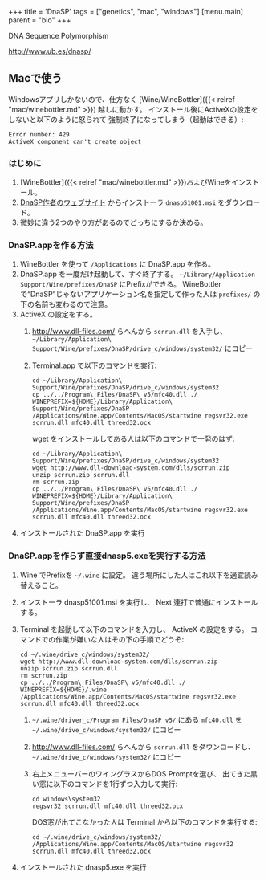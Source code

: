 +++
title = 'DnaSP'
tags = ["genetics", "mac", "windows"]
[menu.main]
  parent = "bio"
+++

DNA Sequence Polymorphism

<http://www.ub.es/dnasp/>

## Macで使う

Windowsアプリしかないので、仕方なく
[Wine/WineBottler]({{< relref "mac/winebottler.md" >}})
越しに動かす。
インストール後にActiveXの設定をしないと以下のように怒られて
強制終了になってしまう（起動はできる）:

    Error number: 429
    ActiveX component can't create object

### はじめに

1. [WineBottler]({{< relref "mac/winebottler.md" >}})およびWineをインストール。
2. [DnaSP作者のウェブサイト](http://www.ub.es/dnasp/) からインストーラ
   `dnasp51001.msi` をダウンロード。
3. 微妙に違う2つのやり方があるのでどっちにするか決める。

### DnaSP.appを作る方法

1.  WineBottler を使って `/Applications` に DnaSP.app を作る。
2.  DnaSP.app を一度だけ起動して、すぐ終了する。
    `~/Library/Application Support/Wine/prefixes/DnaSP`
    にPrefixができる。
    WineBottler で“DnaSP”じゃないアプリケーション名を指定して作った人は
    `prefixes/` の下の名前も変わるので注意。
3.  ActiveX の設定をする。
    1.  <http://www.dll-files.com/> らへんから
        `scrrun.dll` を入手し、
        `~/Library/Application\ Support/Wine/prefixes/DnaSP/drive_c/windows/system32/`
        にコピー
    2.  Terminal.app で以下のコマンドを実行:

            cd ~/Library/Application\ Support/Wine/prefixes/DnaSP/drive_c/windows/system32
            cp ../../Program\ Files/DnaSP\ v5/mfc40.dll ./
            WINEPREFIX=${HOME}/Library/Application\ Support/Wine/prefixes/DnaSP /Applications/Wine.app/Contents/MacOS/startwine regsvr32.exe scrrun.dll mfc40.dll threed32.ocx

        wget をインストールしてある人は以下のコマンドで一発のはず:

            cd ~/Library/Application\ Support/Wine/prefixes/DnaSP/drive_c/windows/system32
            wget http://www.dll-download-system.com/dlls/scrrun.zip
            unzip scrrun.zip scrrun.dll
            rm scrrun.zip
            cp ../../Program\ Files/DnaSP\ v5/mfc40.dll ./
            WINEPREFIX=${HOME}/Library/Application\ Support/Wine/prefixes/DnaSP /Applications/Wine.app/Contents/MacOS/startwine regsvr32.exe scrrun.dll mfc40.dll threed32.ocx

4.  インストールされた DnaSP.app を実行

### DnaSP.appを作らず直接dnasp5.exeを実行する方法

1.  Wine でPrefixを `~/.wine` に設定。
    違う場所にした人はこれ以下を適宜読み替えること。
2.  インストーラ dnasp51001.msi を実行し、
    Next 連打で普通にインストールする。
3.  Terminal を起動して以下のコマンドを入力し、
    ActiveX の設定をする。
    コマンドでの作業が嫌いな人はその下の手順でどうぞ:

        cd ~/.wine/drive_c/windows/system32/
        wget http://www.dll-download-system.com/dlls/scrrun.zip
        unzip scrrun.zip scrrun.dll
        rm scrrun.zip
        cp ../../Program\ Files/DnaSP\ v5/mfc40.dll ./
        WINEPREFIX=${HOME}/.wine /Applications/Wine.app/Contents/MacOS/startwine regsvr32.exe scrrun.dll mfc40.dll threed32.ocx

    1.  `~/.wine/driver_c/Program Files/DnaSP v5/` にある
        `mfc40.dll` を
        `~/.wine/drive_c/windows/system32/` にコピー
    2.  <http://www.dll-files.com/> らへんから
        `scrrun.dll` をダウンロードし、
        `~/.wine/drive_c/windows/system32/` にコピー
    3.  右上メニューバーのワイングラスからDOS Promptを選び、
        出てきた黒い窓に以下のコマンドを1行ずつ入力して実行:

            cd windows\system32
            regsvr32 scrrun.dll mfc40.dll threed32.ocx

        DOS窓が出てこなかった人は Terminal から以下のコマンドを実行する:

            cd ~/.wine/drive_c/windows/system32/
            /Applications/Wine.app/Contents/MacOS/startwine regsvr32 scrrun.dll mfc40.dll threed32.ocx

4.  インストールされた dnasp5.exe を実行

